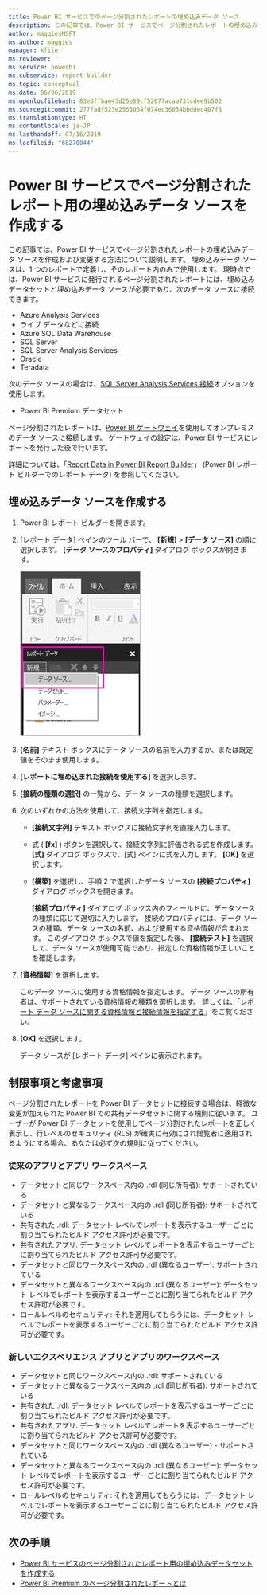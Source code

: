```yaml
---
title: Power BI サービスでのページ分割されたレポートの埋め込みデータ ソース
description: この記事では、Power BI サービスでページ分割されたレポートの埋め込みデータ ソースを作成および変更する方法について説明します。
author: maggiesMSFT
ms.author: maggies
manager: kfile
ms.reviewer: ''
ms.service: powerbi
ms.subservice: report-builder
ms.topic: conceptual
ms.date: 06/06/2019
ms.openlocfilehash: 83e3ffbae43d25e89cf52077acaa731cdee9b502
ms.sourcegitcommit: 277fadf523e2555004f074ec36054bbddec407f8
ms.translationtype: HT
ms.contentlocale: ja-JP
ms.lasthandoff: 07/16/2019
ms.locfileid: "68270844"
---
```

# <a name="create-an-embedded-data-source-for-paginated-reports-in-the-power-bi-service"></a>Power BI サービスでページ分割されたレポート用の埋め込みデータ ソースを作成する

この記事では、Power BI サービスでページ分割されたレポートの埋め込みデータ ソースを作成および変更する方法について説明します。 埋め込みデータ ソースは、1 つのレポートで定義し、そのレポート内のみで使用します。 現時点では、Power BI サービスに発行されるページ分割されたレポートには、埋め込みデータセットと埋め込みデータ ソースが必要であり、次のデータ ソースに接続できます。

- Azure Analysis Services
- ライブ データなどに接続 
- Azure SQL Data Warehouse
- SQL Server
- SQL Server Analysis Services
- Oracle 
- Teradata 

次のデータ ソースの場合は、[SQL Server Analysis Services 接続](service-premium-connect-tools.md)オプションを使用します。

- Power BI Premium データセット

ページ分割されたレポートは、[Power BI ゲートウェイ](service-gateway-onprem.md)を使用してオンプレミスのデータ ソースに接続します。 ゲートウェイの設定は、Power BI サービスにレポートを発行した後で行います。

詳細については、「[Report Data in Power BI Report Builder](report-builder-data.md)」 (Power BI レポート ビルダーでのレポート データ) を参照してください。

## <a name="create-an-embedded-data-source"></a>埋め込みデータ ソースを作成する
  
1. Power BI レポート ビルダーを開きます。

1. [レポート データ] ペインのツール バーで、 **[新規]**  >  **[データ ソース]** の順に選択します。 **[データ ソースのプロパティ]** ダイアログ ボックスが開きます。

    ![新しいデータ ソース](media/paginated-reports-embedded-data-source/power-bi-paginated-new-data-source.png)
  
2.  **[名前]** テキスト ボックスにデータ ソースの名前を入力するか、または既定値をそのまま使用します。  
  
3.  **[レポートに埋め込まれた接続を使用する]** を選択します。  
  
1.  **[接続の種類の選択]** の一覧から、データ ソースの種類を選択します。 

1.  次のいずれかの方法を使用して、接続文字列を指定します。  
  
    -   **[接続文字列]** テキスト ボックスに接続文字列を直接入力します。 
  
    -   式 ( **[fx]** ) ボタンを選択して、接続文字列に評価される式を作成します。 **[式]** ダイアログ ボックスで、[式] ペインに式を入力します。 **[OK]** を選択します。 
  
    -   **[構築]** を選択し、手順 2 で選択したデータ ソースの **[接続プロパティ]** ダイアログ ボックスを開きます。  
  
        **[接続プロパティ]** ダイアログ ボックス内のフィールドに、データソースの種類に応じて適切に入力します。 接続のプロパティには、データ ソースの種類、データ ソースの名前、および使用する資格情報が含まれます。 このダイアログ ボックスで値を指定した後、 **[接続テスト]** を選択して、データ ソースが使用可能であり、指定した資格情報が正しいことを確認します。  
  
4.  **[資格情報]** を選択します。  
  
     このデータ ソースに使用する資格情報を指定します。 データ ソースの所有者は、サポートされている資格情報の種類を選択します。 詳しくは、「[レポート データ ソースに関する資格情報と接続情報を指定する](https://docs.microsoft.com/sql/reporting-services/report-data/specify-credential-and-connection-information-for-report-data-sources)」をご覧ください。
  
5.  **[OK]** を選択します。  
  
     データ ソースが [レポート データ] ペインに表示されます。  
     
## <a name="limitations-and-considerations"></a>制限事項と考慮事項

ページ分割されたレポートを Power BI データセットに接続する場合は、軽微な変更が加えられた Power BI での共有データセットに関する規則に従います。  ユーザーが Power BI データセットを使用してページ分割されたレポートを正しく表示し、行レベルのセキュリティ (RLS) が確実に有効にされ閲覧者に適用されるようにする場合、あなたは必ず次の規則に従ってください。

### <a name="classic-apps-and-app-workspaces"></a>従来のアプリとアプリ ワークスペース

- データセットと同じワークスペース内の .rdl (同じ所有者): サポートされている
- データセットと異なるワークスペース内の .rdl (同じ所有者): サポートされている
- 共有された .rdl: データセット レベルでレポートを表示するユーザーごとに割り当てられたビルド アクセス許可が必要です。
- 共有されたアプリ: データセット レベルでレポートを表示するユーザーごとに割り当てられたビルド アクセス許可が必要です。
- データセットと同じワークスペース内の .rdl (異なるユーザー): サポートされている
- データセットと異なるワークスペース内の .rdl (異なるユーザー): データセット レベルでレポートを表示するユーザーごとに割り当てられたビルド アクセス許可が必要です。
- ロールレベルのセキュリティ: それを適用してもらうには、データセット レベルでレポートを表示するユーザーごとに割り当てられたビルド アクセス許可が必要です。

### <a name="new-experience-apps-and-app-workspaces"></a>新しいエクスペリエンス アプリとアプリのワークスペース

- データセットと同じワークスペース内の .rdl: サポートされている
- データセットと異なるワークスペース内の .rdl (同じ所有者): サポートされている
- 共有された .rdl: データセット レベルでレポートを表示するユーザーごとに割り当てられたビルド アクセス許可が必要です。
- 共有されたアプリ: データセット レベルでレポートを表示するユーザーごとに割り当てられたビルド アクセス許可が必要です。
- データセットと同じワークスペース内の .rdl (異なるユーザー) - サポートされている
- データセットと異なるワークスペース内の .rdl (異なるユーザー): データセット レベルでレポートを表示するユーザーごとに割り当てられたビルド アクセス許可が必要です。
- ロールレベルのセキュリティ: それを適用してもらうには、データセット レベルでレポートを表示するユーザーごとに割り当てられたビルド アクセス許可が必要です。

## <a name="next-steps"></a>次の手順

- [Power BI サービスのページ分割されたレポート用の埋め込みデータセットを作成する](paginated-reports-create-embedded-dataset.md)
- [Power BI Premium のページ分割されたレポートとは](paginated-reports-report-builder-power-bi.md)
